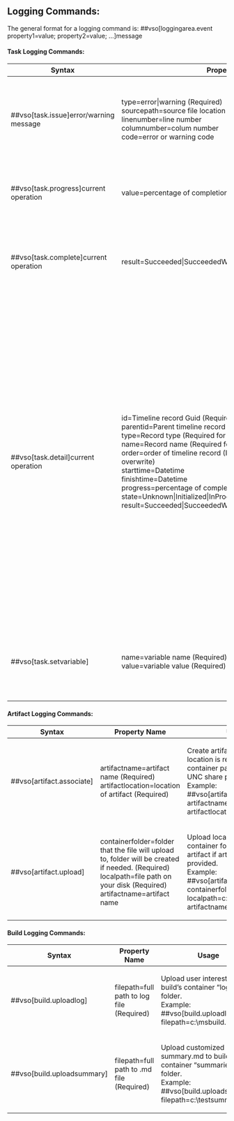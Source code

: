 ## Logging Commands:

The general format for a logging command is:
    ##vso[loggingarea.event property1=value; property2=value; ...]message

#### Task Logging Commands:
<table>
    <thead>
        <tr>
            <th>Syntax</th>
            <th>Property Name</th>
            <th>Usage</th>
        </tr>
    </thead>
    <tbody>
        <tr>
            <td>
                <p align="left">
                    ##vso[task.issue]error/warning message
                </p>
            </td>
            <td>
                <p align="left">
                    type=error|warning (Required) <br>
                    sourcepath=source file location <br>
                    linenumber=line number <br>
                    columnumber=colum number <br>
                    code=error or warning code <br>
                </p>
            </td>
            <td>
                <p align="left">
                    Create error or warning timeline record issue for current task.<br>
                    Example: <br>
                    ##vso[task.issue type=error/warning; sourcepath=consoleapp/main.cs; linenumber=1; columnumber=1; code=100;]something wrong
                </p>
            </td>
        </tr>
        <tr>
            <td>
                <p align="left">
                    ##vso[task.progress]current operation
                </p>
            </td>
            <td>
                <p align="left">
                    value=percentage of completion
                </p>
            </td>
            <td>
                <p align="left">
                    Set progress and current operation for current task.<br>
                    Example: <br>
                    ##vso[task.progress value=75;]Upload Log
                </p>
            </td>
        </tr>
        <tr>
            <td>
                <p align="left">
                    ##vso[task.complete]current operation
                </p>
            </td>
            <td>
                <p align="left">
                    result=Succeeded|SucceededWithIssues|Failed|Cancelled|Skipped
                </p>
            </td>
            <td>
                <p align="left">
                    Finish timeline record for current task, set task result and current operation. When result not provide, set result to succeeded.<br>
                    Example: <br>
                    ##vso[task.complete result=Succeeded;]DONE
                </p>
            </td>
        </tr>
        <tr>
            <td>
                <p align="left">
                    ##vso[task.detail]current operation
                </p>
            </td>
            <td>
                <p align="left">
                    id=Timeline record Guid (Required)<br>
                    parentid=Parent timeline record Guid <br>
                    type=Record type (Required for first time, can't overwrite)<br>
                    name=Record name (Required for first time, can't overwrite)<br>
                    order=order of timeline record (Required for first time, can't overwrite)<br>
                    starttime=Datetime <br>
                    finishtime=Datetime <br>
                    progress=percentage of completion <br>
                    state=Unknown|Initialized|InProgress|Completed <br>
                    result=Succeeded|SucceededWithIssues|Failed|Cancelled|Skipped <br>
                </p>
            </td>
            <td>
                <p align="left">
                    Create and update detail timeline records. <br>
                    The first time we saw ##vso[task.detail] for each task, we will create a detail timeline for the task. <br>
                    We will create and update nested timeline record base on id and parentid. <br>
                    Task author need to remember which Guid they used for each timeline record.
                    The logging system will keep tracking the Guid for each timeline records that been created, so any new Guid will result a new timeline record. <br>
                    Example: <br>
                    Create new root timeline record: ##vso[task.detail id=new guid; name=project1; type=buid; order=1]create new timeline record.<br>
                    Create new nested timeline record: ##vso[task.detail id=new guid; parentid=exist timeline record guid ; name=project1; type=buid; order=1]create new nested timeline record.<br>
                    Update exist timeline record: ##vso[task.detail id=exist timeline record guid; progress=15; state=InProgress;]update timeline record
                </p>
            </td>
        </tr>
        <tr>
            <td>
                <p align="left">
                    ##vso[task.setvariable]
                </p>
            </td>
            <td>
                <p align="left">
                    name=variable name (Required) <br>
                    value=variable value (Required) <br>
                </p>
            </td>
            <td>
                <p align="left">
                    Set variable in variable service of taskcontext. The first task can set an variable, and following tasks are able to use the variable.<br>
                    Example: <br>
                    ##vso[task.setvariable name=testvar; value=testvalue;]
                </p>
            </td>
        </tr>
    </tbody>
</table>


#### Artifact Logging Commands:
<table>
    <thead>
        <tr>
            <th>Syntax</th>
            <th>Property Name</th>
            <th>Usage</th>
        </tr>
    </thead>
    <tbody>
        <tr>
            <td>
                <p align="left">
                    ##vso[artifact.associate]
                </p>
            </td>
            <td>
                <p align="left">
                    artifactname=artifact name (Required)
                    artifactlocation=location of artifact (Required)
                </p>
            </td>
            <td>
                <p align="left">
                    Create artifact line, artifact location is required to be a file container path, VC path or UNC share path. <br>
                    Example: <br>
                    ##vso[artifact.associate artifactname=drop; artifactlocation=#/1/build;] <br>
                </p>
            </td>
        </tr>
        <tr>
            <td>
                <p align="left">
                    ##vso[artifact.upload]
                </p>
            </td>
            <td>
                <p align="left">
                    containerfolder=folder that the file will upload to, folder will be created if needed. (Required)<br>
                    localpath=file path on your disk (Required)<br>
                    artifactname=artifact name<br>
                </p>
            </td>
            <td>
                <p align="left">
                    Upload local file into a file container folder, create artifact if artifactname provided.<br>
                    Example: <br>
                    ##vso[artifact.upload containerfolder=testresult; localpath=c:\testresult.trx; artifactname=uploadedresult;]<br>
                </p>
            </td>
    </tbody>
</table>


#### Build Logging Commands:
<table>
    <thead>
        <tr>
            <th>Syntax</th>
            <th>Property Name</th>
            <th>Usage</th>
        </tr>
    </thead>
    <tbody>
        <tr>
            <td>
                <p align="left">
                    ##vso[build.uploadlog]
                </p>
            </td>
            <td>
                <p align="left">
                    filepath=full path to log file (Required)
                </p>
            </td>
            <td>
                <p align="left">
                    Upload user interestd log to build’s container “logs\tool” folder.<br>
                    Example: <br>
                    ##vso[build.uploadlog filepath=c:\msbuild.log]
                </p>
            </td>
        </tr>
        <tr>
            <td>
                <p align="left">
                    ##vso[build.uploadsummary]
                </p>
            </td>
            <td>
                <p align="left">
                    filepath=full path to .md file (Required)
                </p>
            </td>
            <td>
                <p align="left">
                    Upload customized summary.md to build’s container “summaries” folder.<br>
                    Example: <br>
                    ##vso[build.uploadsummary filepath=c:\testsummary.md]
                </p>
            </td>
        </tr>
    </tbody>
</table>
